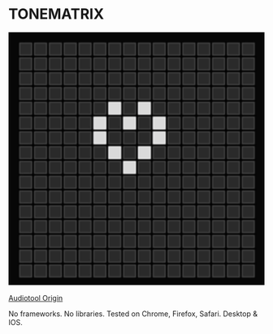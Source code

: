 # TONEMATRIX
![alt screenshot](tonematrix.jpg)

[Audiotool Origin](https://tonematrix.audiotool.com/)

No frameworks. No libraries. Tested on Chrome, Firefox, Safari. Desktop & IOS.
